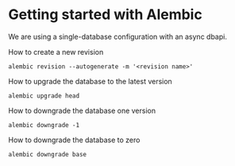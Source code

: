 # Getting started with Alembic

We are using a single-database configuration with an async dbapi.

How to create a new revision
```console
alembic revision --autogenerate -m '<revision name>'
```

How to upgrade the database to the latest version
```console
alembic upgrade head
```

How to downgrade the database one version
```console
alembic downgrade -1
```

How to downgrade the database to zero
```console
alembic downgrade base
```
